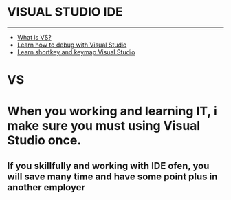# VISUAL STUDIO IDE
<hr>

* [What is VS?](#vs)
* [Learn how to debug with Visual Studio](#learnvs)
* [Learn shortkey and keymap Visual Studio](#shortkey)

# VS 
# When you working and learning IT, i make sure you must using Visual Studio once.
## If you skillfully and working with IDE ofen, you will save many time and have some point plus in another employer
